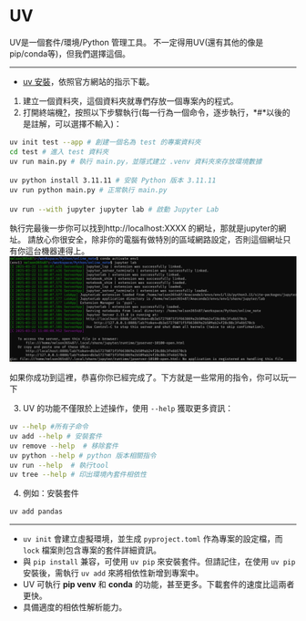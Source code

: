 # UV

UV是一個套件/環境/Python 管理工具。
不一定得用UV(還有其他的像是pip/conda等)，但我們選擇這個。

---

* [uv 安裝](https://docs.astral.sh/uv/getting-started/installation/#installation-methods)，依照官方網站的指示下載。

1. 建立一個資料夾，這個資料夾就專們存放一個專案內的程式。  
2. 打開終端機[?](./Terminal.md)，按照以下步驟執行(每一行為一個命令，逐步執行，*#*以後的是註解，可以選擇不輸入)：  

```bash
uv init test --app # 創建一個名為 test 的專案資料夾  
cd test # 進入 test 資料夾  
uv run main.py # 執行 main.py，並隱式建立 .venv 資料夾來存放環境數據  

uv python install 3.11.11 # 安裝 Python 版本 3.11.11  
uv run python main.py # 正常執行 main.py  

uv run --with jupyter jupyter lab # 啟動 Jupyter Lab  

```
  執行完最後一步你可以找到http://localhost:XXXX 的網址，那就是jupyter的網址。
  請放心你很安全，除非你的電腦有做特別的區域網路設定，否則這個網址只有你這台機器連得上。\
![jupyter image](./img/jupyter.png)
  
如果你成功到這裡，恭喜你你已經完成了。下方就是一些常用的指令，你可以玩一下

3. UV 的功能不僅限於上述操作，使用 `--help` 獲取更多資訊：  

```bash
uv --help #所有子命令
uv add --help # 安裝套件
uv remove --help  # 移除套件
uv python --help # python 版本相關指令
uv run --help  # 執行tool
uv tree --help # 印出環境內套件相依性
```

4. 例如：安裝套件  

```bash
uv add pandas
```

---

- `uv init` 會建立虛擬環境，並生成 `pyproject.toml` 作為專案的設定檔，而 `lock` 檔案則包含專案的套件詳細資訊。  
- 與 `pip install` 兼容，可使用 `uv pip` 來安裝套件。但請記住，在使用 `uv pip` 安裝後，需執行 `uv add` 來將相依性新增到專案中。  
- UV 可執行 **pip venv** 和 **conda** 的功能，甚至更多。下載套件的速度比這兩者更快。  
- 具備適度的相依性解析能力。  
